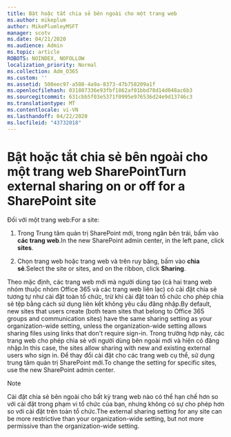 ```yaml
---
title: Bật hoặc tắt chia sẻ bên ngoài cho một trang web
ms.author: mikeplum
author: MikePlumleyMSFT
manager: scotv
ms.date: 04/21/2020
ms.audience: Admin
ms.topic: article
ROBOTS: NOINDEX, NOFOLLOW
localization_priority: Normal
ms.collection: Adm_O365
ms.custom: ''
ms.assetid: 500eec97-a508-4a9a-8373-47b758209a1f
ms.openlocfilehash: 031807336e93fbf1862af01bbd78d14d048ac6b3
ms.sourcegitcommit: 631cbb5f03e5371f0995e976536d24e9d13746c3
ms.translationtype: MT
ms.contentlocale: vi-VN
ms.lasthandoff: 04/22/2020
ms.locfileid: "43732018"
---
```

# <a name="turn-external-sharing-on-or-off-for-a-sharepoint-site"></a><span data-ttu-id="537ee-102">Bật hoặc tắt chia sẻ bên ngoài cho một trang web SharePoint</span><span class="sxs-lookup"><span data-stu-id="537ee-102">Turn external sharing on or off for a SharePoint site</span></span>

<span data-ttu-id="537ee-103">Đối với một trang web:</span><span class="sxs-lookup"><span data-stu-id="537ee-103">For a site:</span></span>
  
1. <span data-ttu-id="537ee-104">Trong Trung tâm quản trị SharePoint mới, trong ngăn bên trái, bấm vào **các trang web**.</span><span class="sxs-lookup"><span data-stu-id="537ee-104">In the new SharePoint admin center, in the left pane, click **sites**.</span></span>
    
2. <span data-ttu-id="537ee-105">Chọn trang web hoặc trang web và trên ruy băng, bấm vào **chia sẻ**.</span><span class="sxs-lookup"><span data-stu-id="537ee-105">Select the site or sites, and on the ribbon, click **Sharing**.</span></span>
    
<span data-ttu-id="537ee-106">Theo mặc định, các trang web mới mà người dùng tạo (cả hai trang web nhóm thuộc nhóm Office 365 và các trang web liên lạc) có cài đặt chia sẻ tương tự như cài đặt toàn tổ chức, trừ khi cài đặt toàn tổ chức cho phép chia sẻ tệp bằng cách sử dụng liên kết không yêu cầu đăng nhập.</span><span class="sxs-lookup"><span data-stu-id="537ee-106">By default, new sites that users create (both team sites that belong to Office 365 groups and communication sites) have the same sharing setting as your organization-wide setting, unless the organization-wide setting allows sharing files using links that don't require sign-in.</span></span> <span data-ttu-id="537ee-107">Trong trường hợp này, các trang web cho phép chia sẻ với người dùng bên ngoài mới và hiện có đăng nhập.</span><span class="sxs-lookup"><span data-stu-id="537ee-107">In this case, the sites allow sharing with new and existing external users who sign in.</span></span> <span data-ttu-id="537ee-108">Để thay đổi cài đặt cho các trang web cụ thể, sử dụng trung tâm quản trị SharePoint mới.</span><span class="sxs-lookup"><span data-stu-id="537ee-108">To change the setting for specific sites, use the new SharePoint admin center.</span></span>
  
> [!NOTE]
> <span data-ttu-id="537ee-109">Cài đặt chia sẻ bên ngoài cho bất kỳ trang web nào có thể hạn chế hơn so với cài đặt trong phạm vi tổ chức của bạn, nhưng không có sự cho phép hơn so với cài đặt trên toàn tổ chức.</span><span class="sxs-lookup"><span data-stu-id="537ee-109">The external sharing setting for any site can be more restrictive than your organization-wide setting, but not more permissive than the organization-wide setting.</span></span> 
  


